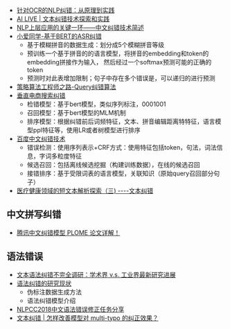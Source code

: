 

- [针对OCR的NLP纠错：从原理到实践](https://zhuanlan.zhihu.com/p/179957371)
- [AI LIVE | 文本纠错技术探索和实践](https://zhuanlan.zhihu.com/p/159101860)
- [NLP上层应用的关键一环——中文纠错技术简述](https://zhuanlan.zhihu.com/p/82807092)
- [小爱同学-基于BERT的ASR纠错](https://mp.weixin.qq.com/s?__biz=MzU1NTMyOTI4Mw==&mid=2247503412&idx=1&sn=75ef312902713d3766a43a6c71e1024e&chksm=fbd77c58cca0f54e3a9ffbe9ec075a144e8b16a171287367173d4a0d69f511106335c7b05298&scene=27#wechat_redirect)
  - 基于模糊拼音的数据生成：划分成5个模糊拼音等级
  - 预训练一个基于拼音的的语言模型，将拼音的embedding和token的embedding拼接作为输入，
  然后经过一个softmax预测可能的正确的token
  - 预测时对此表增加限制；句子中存在多个错误是，可以递归的进行预测
- [策略算法工程师之路-Query纠错算法](https://zhuanlan.zhihu.com/p/145198390)
- [垂直电商搜索纠错](https://zhuanlan.zhihu.com/p/161946260)
  - 检错模型：基于bert模型，类似序列标注，0001001
  - 召回模型：基于bert模型的MLM机制
  - 排序模型：根据纠错前后词频特征，文本、拼音编辑距离特特征，语言模型ppl特征等，使用LR或者树模型进行排序
- [百度中文纠错技术](https://www.infoq.cn/article/25fsqE_h9ltDkfLJlcti)
  - 错误检测：使用序列表示+CRF方式：使用特征包括token，句法，词法信息，字词多粒度特征
  - 候选召回：包括离线候选挖掘（构建训练数据），在线的候选召回
  - 接错排序：基于受限词表的语言模型，关联知识（原始query召回部分句子）
- [医疗健康领域的短文本解析探索（三) ----文本纠错](https://mp.weixin.qq.com/s?__biz=MjM5ODkzMzMwMQ==&mid=2650415123&idx=2&sn=f3e17a19b9bb96627d24d96ee8167dc5&chksm=becda64989ba2f5fef5eac58743e17d4fc97440b11df1658d8ef50c171fb118f71f57ee58c03&mpshare=1&scene=24&srcid=0731WF3sx2ekxIjHQuttwsFS&sharer_sharetime=1596188559215&sharer_shareid=9d627645afe156ff11b0a8519d982bcd&exportkey=AxZACC%2FGGHzrwIQGtUNf4mY%3D&pass_ticket=IL%2BeHRprAt5yAlLjjC250jaLkeHDOYyDyV4vRbYX%2F0r7c3KJ%2FwPqrBhOiTesV9Z9&wx_header=0#rd)


## 中文拼写纠错
- [腾讯中文纠错模型 PLOME 论文详解！](https://juejin.cn/post/7039144348021162021)

## 语法错误
- [文本语法纠错不完全调研：学术界 v.s. 工业界最新研究进展](https://mp.weixin.qq.com/s/Dj8KIe6LbVGonV-Kk9mO2Q)
- [语法纠错的研究现状](https://mp.weixin.qq.com/s/0_qp1WsrEsjnj8ST4zQyTQ)
  - 伪标注数据生成方法
  - 语法纠错模型介绍
- [NLPCC2018中文语法错误修正任务分享](http://techblog.youdao.com/?p=1281)
- [文本纠错 | 怎样改善模型对 multi-typo 的纠正效果？](https://mp.weixin.qq.com/s/GIOQo3iguAJ5MgW7MjMZww)